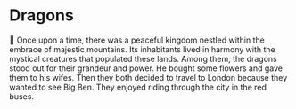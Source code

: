 # Dragons
:dragon:
Once upon a time, there was a peaceful kingdom nestled within the embrace of majestic mountains. Its inhabitants lived in harmony with the mystical creatures that populated these lands. Among them, the dragons stood out for their grandeur and power.
He bought some flowers and gave them to his wifes.
Then they both decided to travel to London because they wanted to see Big Ben.
They enjoyed riding through the city in the red buses.
